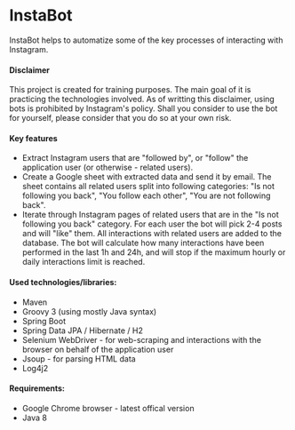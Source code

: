 # InstaBot 

InstaBot helps to automatize some of the key processes of interacting with Instagram.

#### Disclaimer
This project is created for training purposes. 
The main goal of it is practicing the technologies involved.
As of writting this disclaimer, using bots is prohibited by Instagram's policy.
Shall you consider to use the bot for yourself, please consider that you do so at your own risk.

#### Key features
- Extract Instagram users that are "followed by", or "follow" the application user (or otherwise - related users).
- Create a Google sheet with extracted data and send it by email. The sheet contains all related users split into following categories: "Is not following you back", "You follow each other", "You are not following back".
- Iterate through Instagram pages of related users that are in the "Is not following you back" category. For each user the bot will pick 2-4 posts and will "like" them. All interactions with related users are added to the database. The bot will calculate how many interactions have been performed in the last 1h and 24h, and will stop if the maximum hourly or daily interactions limit is reached.

#### Used technologies/libraries:
- Maven
- Groovy 3 (using mostly Java syntax)
- Spring Boot
- Spring Data JPA / Hibernate / H2
- Selenium WebDriver - for web-scraping and interactions with the browser on behalf of the application user
- Jsoup - for parsing HTML data
- Log4j2

#### Requirements:
- Google Chrome browser - latest offical version
- Java 8
